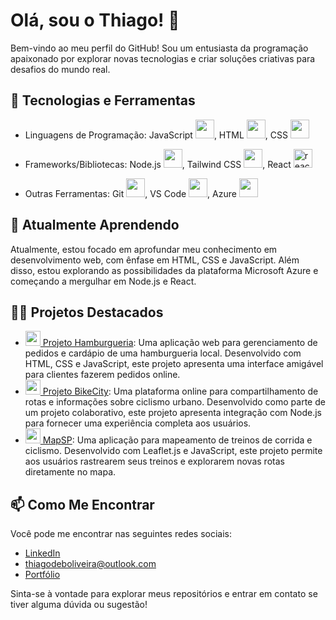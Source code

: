 # Olá, sou o Thiago! 👋

Bem-vindo ao meu perfil do GitHub! Sou um entusiasta da programação apaixonado por explorar novas tecnologias e criar soluções criativas para desafios do mundo real.

## 🔧 Tecnologias e Ferramentas

- Linguagens de Programação: 
   JavaScript <img src="https://img.icons8.com/color/48/000000/javascript.png" width="30" height="30"/>, 
   HTML <img src="https://img.icons8.com/color/48/000000/html-5.png" width="30" height="30"/>,
   CSS  <img src="https://img.icons8.com/color/48/000000/css3.png" width="30" height="30"/>
   
- Frameworks/Bibliotecas:
 Node.js <img src="https://cdn.jsdelivr.net/gh/devicons/devicon@latest/icons/nodejs/nodejs-original.svg" width="30" heigh="30" />,
 Tailwind CSS <img src="https://cdn.jsdelivr.net/gh/devicons/devicon@latest/icons/tailwindcss/tailwindcss-original.svg" width="30" height="30"/>,
React <img src="https://img.icons8.com/offices/40/react.png" alt="react" width="30" height="30"/> 
- Outras Ferramentas: 
 Git <img src="https://img.icons8.com/color/48/000000/git.png" width="30" height="30"/>,
 VS Code <img src="https://img.icons8.com/color/48/000000/visual-studio-code-2019.png" width="30" height="30"/>,
 Azure <img src="https://cdn.jsdelivr.net/gh/devicons/devicon@latest/icons/azure/azure-original.svg" width="30" height="30"/>

          

## 🌱 Atualmente Aprendendo

Atualmente, estou focado em aprofundar meu conhecimento em desenvolvimento web, com ênfase em HTML, CSS e JavaScript. Além disso, estou explorando as possibilidades da plataforma Microsoft Azure e começando a mergulhar em Node.js e React.

## 👨‍💻 Projetos Destacados

- [<img src="https://img.icons8.com/dusk/64/000000/hamburger.png" width="24"/> Projeto Hamburgueria](https://github.com/K1rit03/Projeto-Hamburgueria): Uma aplicação web para gerenciamento de pedidos e cardápio de uma hamburgueria local. Desenvolvido com HTML, CSS e JavaScript, este projeto apresenta uma interface amigável para clientes fazerem pedidos online.
- [<img src="https://img.icons8.com/dusk/64/000000/bicycle.png" width="24"/> Projeto BikeCity](https://github.com/CP-WEB-BIKECITY/BIKECITY-CP): Uma plataforma online para compartilhamento de rotas e informações sobre ciclismo urbano. Desenvolvido como parte de um projeto colaborativo, este projeto apresenta integração com Node.js  para fornecer uma experiência completa aos usuários.
- [<img src="https://img.icons8.com/dusk/64/000000/map-pin.png" width="24"/> MapSP](https://github.com/K1rit03/MapSp): Uma aplicação para mapeamento de treinos de corrida e ciclismo. Desenvolvido com Leaflet.js e JavaScript, este projeto permite aos usuários rastrearem seus treinos e explorarem novas rotas diretamente no mapa.

## 📫 Como Me Encontrar

Você pode me encontrar nas seguintes redes sociais:

- [LinkedIn](https://www.linkedin.com/in/thiago-oliveira-884b1128a/)
- thiagodeboliveira@outlook.com
- [Portfólio](https://k1rit03.github.io/portf-lio/)


Sinta-se à vontade para explorar meus repositórios e entrar em contato se tiver alguma dúvida ou sugestão!
